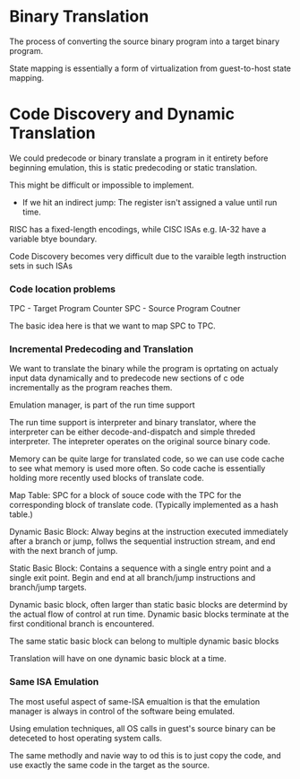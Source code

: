 # Binary Translation

The process of converting the source binary program into a target binary program. 

State mapping is essentially a form of virtualization from guest-to-host state mapping.

# Code Discovery and Dynamic Translation

We could predecode or binary translate a program in it entirety before beginning emulation, this is static predecoding or static translation. 

This might be difficult or impossible to implement. 

* If we hit an indirect jump: The register isn't assigned a value until run time. 

RISC has a fixed-length encodings, while CISC ISAs e.g. IA-32 have a variable btye boundary. 

Code Discovery becomes very difficult due to the varaible legth instruction sets in such ISAs 

### Code location problems 

TPC - Target Program Counter 
SPC - Source Program Coutner

The basic idea here is that we want to map SPC to TPC. 

### Incremental Predecoding and Translation 

We want to translate the binary while the program is oprtating on actualy input data dynamically and to predecode new sections of c ode incrementally as the program reaches them. 

Emulation manager, is part of the run time support 

The run time support is interpreter and binary translator, where the interpreter can be either decode-and-dispatch and simple threded interpreter. The intepreter operates on the original source binary code. 

Memory can be quite large for translated code, so we can use code cache to see what memory is used more often. So code cache is essentially holding more recently used blocks of translate code. 

Map Table: SPC for a block of souce code with the TPC for the corresponding block of translate code. 
(Typically implemented as a hash table.) 

Dynamic Basic Block: Alway begins at the instruction executed immediately after a branch or jump, follws the sequential instruction stream, and end with the next branch of jump. 

Static Basic Block: Contains a sequence with a single entry point and a single exit point. Begin and end at all branch/jump instructions and branch/jump targets. 

Dynamic basic block, often larger than static basic blocks are  determind by the actual flow of control at run time. Dynamic basic blocks terminate at the first conditional branch is encountered. 

The same static basic block can belong to multiple dynamic basic blocks 

Translation will have on one dynamic basic block at a time. 

### Same ISA Emulation 

The most useful aspect of same-ISA emualtion is that the emulation manager is always in control of the software being emulated. 

Using emulation techniques, all OS calls in guest's source binary can be deteceted to host operating system calls.

The same methodly and navie way to od this is to just copy the code, and use exactly the same code in the target as the source. 






